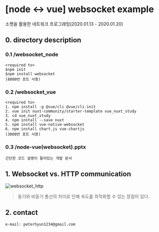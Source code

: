 # [node <-> vue] websocket example
소켓을 활용한 네트워크 프로그래밍(2020.01.13 - 2020.01.20)

## 0. directory description

### 0.1 /websocket_node
    <required to>
    $npm init
    $npm install websocket
    (8000번 포트 사용)

### 0.2 /websocket_vue
    <required to>
    1. npm install -g @vue/cli @vue/cli-init
    2. vue init nuxt-community/starter-template vue_nuxt_study
    3. cd vue_nuxt_study
    4. npm install --save nuxt
    5. npm install vue-native-websocket
    6. npm install chart.js vue-chartjs
    (3000번 포트 사용)

### 0.3 /node-vue(websocket).pptx
    간단한 코드 설명이 들어있는 개발 문서
    
## 1. Websocket vs. HTTP communication
![websocket_http](https://coconauts.net/images/posts/2017-11-20-websocket-vs-rest/protocols.png)

>동기와 비동기 통신의 차이로 인해 속도를 최적화할 수 있는 장점이 있다.


## 2. contact
    e-mail: peterhyun1234@gmail.com

